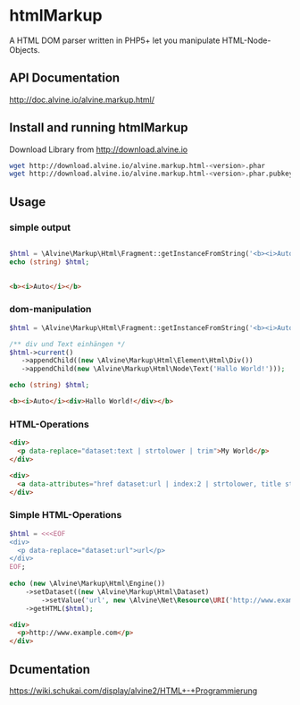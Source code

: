 # htmlMarkup
A HTML DOM parser written in PHP5+ let you manipulate HTML-Node-Objects.

## API Documentation

http://doc.alvine.io/alvine.markup.html/

## Install and running htmlMarkup

Download Library from http://download.alvine.io

```bash
wget http://download.alvine.io/alvine.markup.html-<version>.phar
wget http://download.alvine.io/alvine.markup.html-<version>.phar.pubkey
````

## Usage

### simple output

 ```php

$html = \Alvine\Markup\Html\Fragment::getInstanceFromString('<b><i>Auto</i></b>');
echo (string) $html;
    
```

```html
<b><i>Auto</i></b>
```

### dom-manipulation

 ```php
$html = \Alvine\Markup\Html\Fragment::getInstanceFromString('<b><i>Auto</i></b>');
 
/** div und Text einhängen */
$html->current()
    ->appendChild((new \Alvine\Markup\Html\Element\Html\Div())
    ->appendChild(new \Alvine\Markup\Html\Node\Text('Hallo World!')));
 
echo (string) $html;
```

```html
<b><i>Auto</i><div>Hallo World!</div></b>
```

### HTML-Operations

```html
<div>
  <p data-replace="dataset:text | strtolower | trim">My World</p>
</div>
```

```html
<div>
  <a data-attributes="href dataset:url | index:2 | strtolower, title string:Mein Titel | trim">My World</a>
</div>
```

### Simple HTML-Operations

```php
$html = <<<EOF
<div>
  <p data-replace="dataset:url">url</p>
</div>
EOF;
 
echo (new \Alvine\Markup\Html\Engine())
    ->setDataset((new \Alvine\Markup\Html\Dataset)
        ->setValue('url', new \Alvine\Net\Resource\URI('http://www.example.com')))
    ->getHTML($html);
```

```html
<div>
  <p>http://www.example.com</p>
</div>
```

## Dcumentation

https://wiki.schukai.com/display/alvine2/HTML+-+Programmierung

